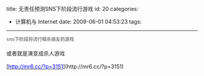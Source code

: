 title: 无责任预测SNS下阶段流行游戏
id: 20
categories:
  - 计算机与 Internet
date: 2009-06-01 04:53:23
tags:
---

<div id="msgcns!9697D6160EFEBC17!1771" class="bvMsg"><span style="word-spacing:0;font:12px Tahoma;text-transform:none;color:rgb(0,0,0);text-indent:0;white-space:normal;letter-spacing:normal;border-collapse:separate;"><span style="color:rgb(68,68,68);line-height:18px;">SNS下阶段将流行暗杀朋友的游戏</span></span> 
<div> </div>
<div>或者就是演变成杀人游戏</div>
<div> </div>
<div>[<u><font color="#0000ff">http://mr6.cc/?p=3151</font></u>](http://mr6.cc/?p=3151)</div></div>